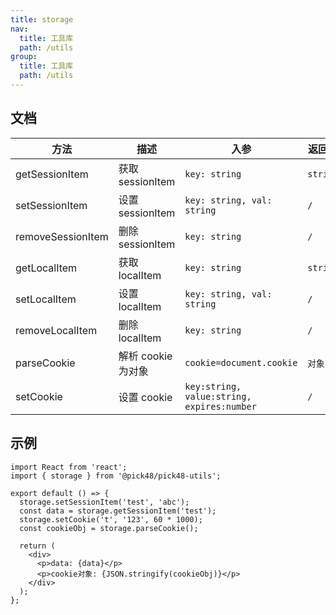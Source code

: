 ```yaml
---
title: storage
nav:
  title: 工具库
  path: /utils
group:
  title: 工具库
  path: /utils
---
```


## 文档

| 方法              | 描述               | 入参                                       | 返回值   |
| ----------------- | ------------------ | ------------------------------------------ | -------- |
| getSessionItem    | 获取 sessionItem   | `key: string`                              | `string` |
| setSessionItem    | 设置 sessionItem   | `key: string, val: string`                 | `/`      |
| removeSessionItem | 删除 sessionItem   | `key: string`                              | `/`      |
| getLocalItem      | 获取 localItem     | `key: string`                              | `string` |
| setLocalItem      | 设置 localItem     | `key: string, val: string`                 | `/`      |
| removeLocalItem   | 删除 localItem     | `key: string`                              | `/`      |
| parseCookie       | 解析 cookie 为对象 | `cookie=document.cookie`                   | `对象`   |
| setCookie         | 设置 cookie        | `key:string, value:string, expires:number` | `/`      |

## 示例

```tsx
import React from 'react';
import { storage } from '@pick48/pick48-utils';

export default () => {
  storage.setSessionItem('test', 'abc');
  const data = storage.getSessionItem('test');
  storage.setCookie('t', '123', 60 * 1000);
  const cookieObj = storage.parseCookie();

  return (
    <div>
      <p>data: {data}</p>
      <p>cookie对象: {JSON.stringify(cookieObj)}</p>
    </div>
  );
};
```
